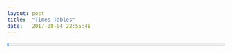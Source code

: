 ```yaml
---
layout: post
title:  "Times Tables"
date:   2017-08-04 22:55:48
---
```

<style>

table {
    text-align: center;
    margin: 0 auto;
}

th {
    font-family: sans-serif;
}

input {
    text-align: center;
}

input:required:invalid {
    background-color: #fee;
}

input:required:valid {
    background-color: #efe;
}

progress {
    width: 100%;
}


</style>
<progress id="progress-bar" value="1" max="144"></progress>
<table id="times-table"></table>

<script>
    var current = null;
    var todo = [];
    var table = document.getElementById('times-table');
    for (var i=1; i<=12; ++i) {
        var tr = document.createElement('tr');
        if (i === 1) {
            tr.appendChild(document.createElement('th'))
            for (var j=1; j<=12; ++j) {
                var th = document.createElement('th');
                th.innerHTML = '' + j
                tr.appendChild(th)
            }
            table.appendChild(tr);
            tr = document.createElement('tr');
        }
        table.appendChild(tr);
        for (var j=1; j<=12; ++j) {
            var td = document.createElement('td');
            if (j === 1) {
                var th = document.createElement('th');
                th.innerHTML = '' + i
                tr.appendChild(th);
            }
            var input = document.createElement('input');
            input.setAttribute('type', 'text');
            var id = '' + j + " x " + i;
            todo.push(id);
            input.setAttribute('id', id);
            input.setAttribute('required', true)
            input.setAttribute('placeholder', id)
            input.setAttribute('disabled', true)
            input.setAttribute('size', 6)
            input.setAttribute('pattern', '' + j* i)
            input.setAttribute('title', '' + j + ' times ' +  i)

            td.appendChild(input);
            tr.appendChild(td);
        }
    }
    function showWellDone() {
        var marquee = document.createElement('marquee');
        marquee.innerHTML = 'Well Done!'
        var progress = document.getElementById('progress-bar');
        progress.parentElement.appendChild(marquee);
    }

    function checkCurrent(e) {
        var p = current.getAttribute('pattern');
        var v = current.value;
        if (v.trim() === p) {
            var progress = document.getElementById('progress-bar');
            progress.value = parseInt(progress.value, 10) + 1
            next()
        }
    }

    function next() {
        if (current) {
            current.removeEventListener('input', checkCurrent)
            current = null;
        }
        if (todo.length === 0) {
            showWellDone()
        } else {
            var idx = Math.floor(todo.length * Math.random());
            var val = todo.splice(idx, 1);
            var input = document.getElementById(val[0]);
            input.removeAttribute('disabled')
            input.focus();
            current = input;
            current.addEventListener('input', checkCurrent)
        }
    }

    next();
</script>
